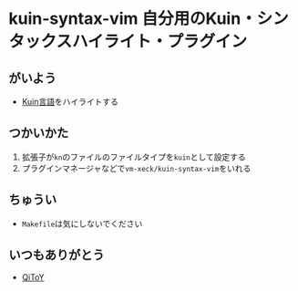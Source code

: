 # kuin-syntax-vim 自分用のKuin・シンタックスハイライト・プラグイン

## がいよう
* [Kuin言語](https://kuina.ch/kuin)をハイライトする

## つかいかた
1. 拡張子が`kn`のファイルのファイルタイプを`kuin`として設定する
2. プラグインマネージャなどで`vm-xeck/kuin-syntax-vim`をいれる

## ちゅうい
* `Makefile`は気にしないでください

## いつもありがとう
* [QiToY](https://twitter.com/_QiToY)
